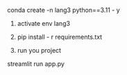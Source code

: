  conda create -n lang3 python==3.11 - y 

1. activate env lang3

2. pip install - r requirements.txt

3.  run you project

 streamlit run app.py
 







